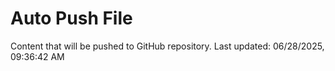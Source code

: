 # Auto Push File

Content that will be pushed to GitHub repository.
Last updated: 06/28/2025, 09:36:42 AM